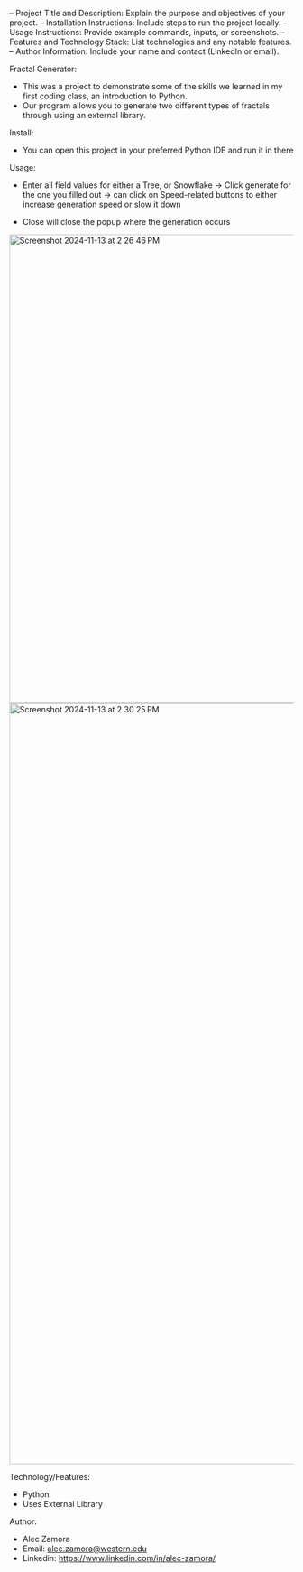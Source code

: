 – Project Title and Description: Explain the purpose and objectives of your project.
– Installation Instructions: Include steps to run the project locally.
– Usage Instructions: Provide example commands, inputs, or screenshots.
– Features and Technology Stack: List technologies and any notable features.
– Author Information: Include your name and contact (LinkedIn or email).


Fractal Generator:
- This was a project to demonstrate some of the skills we learned in my first coding class, an introduction to Python.
- Our program allows you to generate two different types of fractals through using an external library.

Install:
- You can open this project in your preferred Python IDE and run it in there

Usage:
- Enter all field values for either a Tree, or Snowflake
-> Click generate for the one you filled out
-> can click on Speed-related buttons to either increase generation speed or slow it down

- Close will close the popup where the generation occurs
  
<img width="831" alt="Screenshot 2024-11-13 at 2 26 46 PM" src="https://github.com/user-attachments/assets/498a54cc-c7eb-4836-a327-ab96229c8abb">
<img width="1348" alt="Screenshot 2024-11-13 at 2 30 25 PM" src="https://github.com/user-attachments/assets/e476e259-7231-4444-a77d-b099fa2cca77">

Technology/Features:
- Python
- Uses External Library

Author:
- Alec Zamora
- Email: alec.zamora@western.edu
- Linkedin: https://www.linkedin.com/in/alec-zamora/
